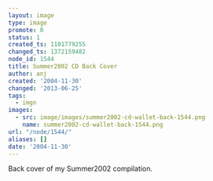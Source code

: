 ```yaml
---
layout: image
type: image
promote: 0
status: 1
created_ts: 1101779255
changed_ts: 1372159482
node_id: 1544
title: Summer2002 CD Back Cover
author: anj
created: '2004-11-30'
changed: '2013-06-25'
tags:
  - imgn
images:
  - src: image/images/summer2002-cd-wallet-back-1544.png
    name: summer2002-cd-wallet-back-1544.png
url: "/node/1544/"
aliases: []
date: '2004-11-30'
---
```

Back cover of my Summer2002 compilation.
